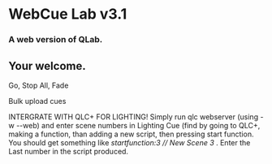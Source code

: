 <h1>WebCue Lab v3.1</h1>
<h3>A web version of QLab.</h3>
<h2>Your welcome.</h2>
<p>Go, Stop All, Fade</p>
<p>Bulk upload cues</p>
<p>INTERGRATE WITH QLC+ FOR LIGHTING! Simply run qlc webserver (using -w --web) and enter scene numbers in Lighting Cue (find by going to QLC+, making a function, than adding a new script, then pressing start function. You should get something like <em> startfunction:3 // New Scene 3 </em>. Enter the Last number in the script produced.  </p>
